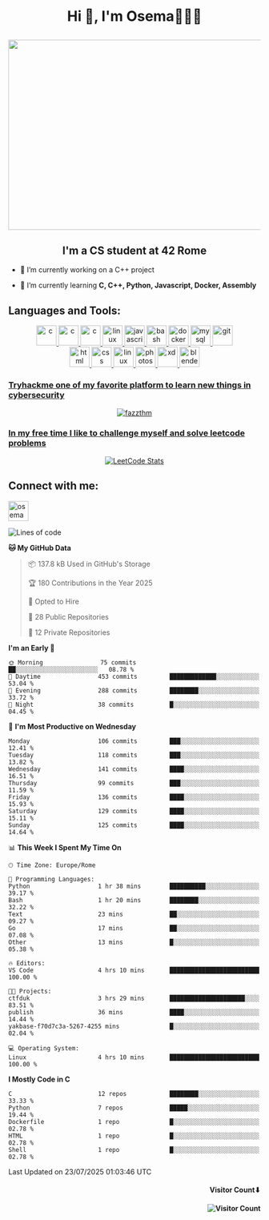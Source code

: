 <h1 align="center">Hi 👋, I'm Osema👨🏽‍💻</h1>

<!-- <h2 align="center"> <a href="https://www.showmyip.com/"><img src="https://github.com/OsemaFadhel/OsemaFadhel/blob/main/img/cybersecurity%20framework.webp" /></a> </h2> -->

<!-- <h2 align="center"> <img src="https://github.com/OsemaFadhel/OsemaFadhel/blob/main/img/1712000100607257.gif" width="900" height="380" /> </h2> -->

<h2 align="center"> <img src="https://github.com/OsemaFadhel/OsemaFadhel/blob/main/img/tumblr_nv2fdyCF5y1tile93o1_500.gif" width="800" height="380" /> </h2>


<h2 align="center">I'm a CS student at 42 Rome</h3>

- 🔭 I’m currently working on a C++ project

- 🌱 I’m currently learning **C, C++, Python, Javascript, Docker, Assembly**

<!-- <h2 align="center"> <img src="https://github.com/OsemaFadhel/42-Cursus/blob/main/intra.png" width="800" height="380" /> </h2> -->


<h2 align="left">Languages and Tools:</h3>
<p align="center"> 
</a> <a href="https://en.wikipedia.org/wiki/C_(programming_language)" target="_blank" rel="noreferrer">  <img src="https://skillicons.dev/icons?i=c" alt="c" width="40" height="40"/> 
</a> <a href="https://en.wikipedia.org/wiki/C%2B%2B" target="_blank" rel="noreferrer">  <img src="https://skillicons.dev/icons?i=cpp" alt="c" width="40" height="40"/> 
</a> <a href="https://www.python.org/" target="_blank" rel="noreferrer">  <img src="https://skillicons.dev/icons?i=py" alt="c" width="40" height="40"/> 
</a> <a href="https://www.linux.org/" target="_blank" rel="noreferrer"> <img src="https://skillicons.dev/icons?i=linux" alt="linux" width="40" height="40"/>
 </a> <a href="https://www.javascript.com/" target="_blank" rel="noreferrer"> <img src="https://skillicons.dev/icons?i=js" alt="javascript" width="40" height="40"/>
</a> <a href="https://www.gnu.org/software/bash/" target="_blank" rel="noreferrer"> <img src="https://skillicons.dev/icons?i=bash" alt="bash" width="40" height="40"/> 
</a> <a href="https://www.docker.com/" target="_blank" rel="noreferrer"> <img src="https://skillicons.dev/icons?i=docker" alt="docker" width="40" height="40"/> 
</a> <a href="https://www.mysql.com/" target="_blank" rel="noreferrer"> <img src="https://skillicons.dev/icons?i=mysql" alt="mysql" width="40" height="40"/> 
</a> <a href="https://git-scm.com/" target="_blank" rel="noreferrer"> <img src="https://skillicons.dev/icons?i=git" alt="git" width="40" height="40"/> <br>
</a> <a href="https://en.wikipedia.org/wiki/HTML" target="_blank" rel="noreferrer"> <img src="https://skillicons.dev/icons?i=html" alt="html" width="40" height="40"/> 
</a> <a href="https://en.wikipedia.org/wiki/CSS" target="_blank" rel="noreferrer"> <img src="https://skillicons.dev/icons?i=css" alt="css" width="40" height="40"/> 
</a> <a href="https://code.visualstudio.com/" target="_blank" rel="noreferrer"> <img src="https://skillicons.dev/icons?i=vscode" alt="linux" width="40" height="40"/>
</a> <a href="https://www.photoshop.com/enwhat" target="_blank" rel="noreferrer"> <img src="https://skillicons.dev/icons?i=ps" alt="photoshop" width="40" height="40"/> 
</a> <a href="https://www.adobe.com/products/xd.html" target="_blank" rel="noreferrer"> <img src="https://skillicons.dev/icons?i=xd" alt="xd" width="40" height="40"/> 
</a> <a href="https://www.blender.org/" target="_blank" rel="noreferrer"><img src="https://skillicons.dev/icons?i=blender" alt="blender" width="40" height="40"/> 
</p>

<h3 align="leftt">Tryhackme one of my favorite platform to learn new things in cybersecurity</h3>
<p align="center">
<a href="https://tryhackme.com/p/fazzel"><img src="https://tryhackme-badges.s3.amazonaws.com/fazzel.png" alt="fazzthm"  />
</p>


<h3 align="leftt">In my free time I like to challenge myself and solve leetcode problems</h3>
<p align="center">
  <a href="https://leetcode.com/OsemaFadhel/">
    <img src="https://leetcard.jacoblin.cool/OsemaFadhel?theme=nord&font=Anek%20Tamil&ext=activity" alt="LeetCode Stats">
  </a>
</p>

<h2 align="leftt">Connect with me:</h2>
<p align="left">
<a href="https://it.linkedin.com/in/osema-fadhel-7a1996174?trk=people-guest_people_search-card" target="blank"><img align="center" src="https://skillicons.dev/icons?i=linkedin" alt="osema fadhel" height="40" width="40" /></a>
</p>


<!--START_SECTION:waka-->
![Lines of code](https://img.shields.io/badge/From%20Hello%20World%20I%27ve%20Written-1.4%20million%20lines%20of%20code-blue)

**🐱 My GitHub Data** 

> 📦 137.8 kB Used in GitHub's Storage 
 > 
> 🏆 180 Contributions in the Year 2025
 > 
> 💼 Opted to Hire
 > 
> 📜 28 Public Repositories 
 > 
> 🔑 12 Private Repositories 
 > 
**I'm an Early 🐤** 

```text
🌞 Morning                75 commits          ██░░░░░░░░░░░░░░░░░░░░░░░   08.78 % 
🌆 Daytime                453 commits         █████████████░░░░░░░░░░░░   53.04 % 
🌃 Evening                288 commits         ████████░░░░░░░░░░░░░░░░░   33.72 % 
🌙 Night                  38 commits          █░░░░░░░░░░░░░░░░░░░░░░░░   04.45 % 
```
📅 **I'm Most Productive on Wednesday** 

```text
Monday                   106 commits         ███░░░░░░░░░░░░░░░░░░░░░░   12.41 % 
Tuesday                  118 commits         ███░░░░░░░░░░░░░░░░░░░░░░   13.82 % 
Wednesday                141 commits         ████░░░░░░░░░░░░░░░░░░░░░   16.51 % 
Thursday                 99 commits          ███░░░░░░░░░░░░░░░░░░░░░░   11.59 % 
Friday                   136 commits         ████░░░░░░░░░░░░░░░░░░░░░   15.93 % 
Saturday                 129 commits         ████░░░░░░░░░░░░░░░░░░░░░   15.11 % 
Sunday                   125 commits         ████░░░░░░░░░░░░░░░░░░░░░   14.64 % 
```


📊 **This Week I Spent My Time On** 

```text
🕑︎ Time Zone: Europe/Rome

💬 Programming Languages: 
Python                   1 hr 38 mins        ██████████░░░░░░░░░░░░░░░   39.17 % 
Bash                     1 hr 20 mins        ████████░░░░░░░░░░░░░░░░░   32.22 % 
Text                     23 mins             ██░░░░░░░░░░░░░░░░░░░░░░░   09.27 % 
Go                       17 mins             ██░░░░░░░░░░░░░░░░░░░░░░░   07.08 % 
Other                    13 mins             █░░░░░░░░░░░░░░░░░░░░░░░░   05.38 % 

🔥 Editors: 
VS Code                  4 hrs 10 mins       █████████████████████████   100.00 % 

🐱‍💻 Projects: 
ctfduk                   3 hrs 29 mins       █████████████████████░░░░   83.51 % 
publish                  36 mins             ████░░░░░░░░░░░░░░░░░░░░░   14.44 % 
yakbase-f70d7c3a-5267-4255 mins              █░░░░░░░░░░░░░░░░░░░░░░░░   02.04 % 

💻 Operating System: 
Linux                    4 hrs 10 mins       █████████████████████████   100.00 % 
```

**I Mostly Code in C** 

```text
C                        12 repos            ████████░░░░░░░░░░░░░░░░░   33.33 % 
Python                   7 repos             █████░░░░░░░░░░░░░░░░░░░░   19.44 % 
Dockerfile               1 repo              █░░░░░░░░░░░░░░░░░░░░░░░░   02.78 % 
HTML                     1 repo              █░░░░░░░░░░░░░░░░░░░░░░░░   02.78 % 
Shell                    1 repo              █░░░░░░░░░░░░░░░░░░░░░░░░   02.78 % 
```




 Last Updated on 23/07/2025 01:03:46 UTC
<!--END_SECTION:waka-->

<h4 align="right">Visitor Count⬇</h4>

<h4 align="right"> 

![Visitor Count](https://profile-counter.glitch.me/OsemaFadhel/count.svg) </h4>
